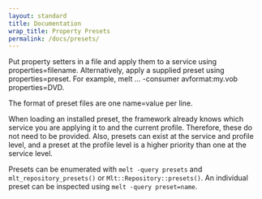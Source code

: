 ```yaml
---
layout: standard
title: Documentation
wrap_title: Property Presets
permalink: /docs/presets/
---
```


Put property setters in a file and apply them to a service using
properties=filename. Alternatively, apply a supplied preset using
properties=preset. For example, melt ... -consumer avformat:my.vob
properties=DVD.

The format of preset files are one name=value per line.

When loading an installed preset, the framework already knows which
service you are applying it to and the current profile. Therefore, these
do not need to be provided. Also, presets can exist at the service and
profile level, and a preset at the profile level is a higher priority
than one at the service level.

Presets can be enumerated with `melt -query presets` and
`mlt_repository_presets()` or `Mlt::Repository::presets()`. An
individual preset can be inspected using `melt -query preset=name`.

